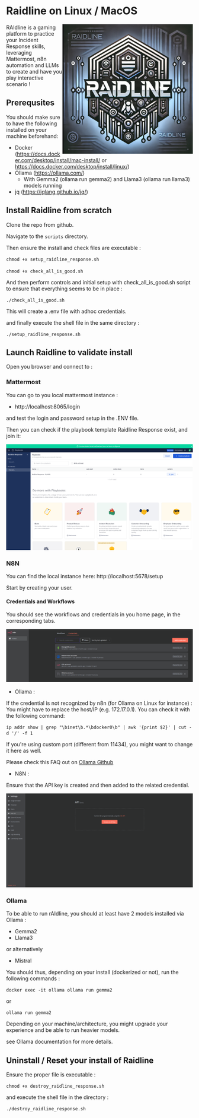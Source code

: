 # Raidline on Linux / MacOS

<img alt="Raidline Logo" align="right" src="img/raidline.png"/> 

RAIdline is a gaming platform to practice your Incident Response skills, leveraging Mattermost, n8n automation and LLMs to create and have you play interactive scenario !

## Prerequsites

You should make sure to have the following installed on your machine beforehand:
* Docker (https://docs.docker.com/desktop/install/mac-install/ or https://docs.docker.com/desktop/install/linux/)
* Ollama (https://ollama.com/)
    * With Gemma2 (ollama run gemma2) and Llama3 (ollama run llama3) models running
* jq (https://jqlang.github.io/jq/)

## Install Raidline from scratch

Clone the repo from github.

Navigate to the `scripts` directory.

Then ensure the install and check files are executable :

```
chmod +x setup_raidline_response.sh

chmod +x check_all_is_good.sh
```

And then perform controls and initial setup with check_all_is_good.sh script to ensure that everything seems to be in place :

```
./check_all_is_good.sh
```

This will create a .env file with adhoc credentials.

and finally execute the shell file in the same directory :

```
./setup_raidline_response.sh
```

## Launch Raidline to validate install

Open you browser and connect to :

### Mattermost
You can go to you local mattermost instance :
* http://localhost:8065/login 

and test the login and password setup in the .ENV file.

Then you can check if the playbook template Raidline Response exist, and join it:

![Playbook](./img/playbook.png)


### N8N 

You can find the local instance here:
http://localhost:5678/setup

Start by creating your user.

#### Credentials and Workflows
You should see the workflows and credentials in you home page, in the corresponding tabs.

![Credentials](./img/setup.png)

* Ollama :

If the credential is not recognized by n8n (for Ollama on Linux for instance) :
You might have to replace the host/IP (e.g. 172.17.0.1).
You can check it with the following command: 
```
ip addr show | grep "\binet\b.*\bdocker0\b" | awk '{print $2}' | cut -d '/' -f 1
```

If you're using custom port (different from 11434), you might want to change it here as well.

Please check this FAQ out on [Ollama Github](https://github.com/ollama/ollama/blob/main/docs/faq.md)

* N8N :

Ensure that the API key is created and then added to the related credential.

![n8n_api](./img/n8n_api_key.png)

### Ollama

To be able to run rAIdline, you should at least have 2 models installed via Ollama :
* Gemma2
* Llama3
 
or alternatively 

* Mistral

You should thus, depending on your install (dockerized or not), run the following commands :
```
docker exec -it ollama ollama run gemma2
```
or 
```
ollama run gemma2
```
Depending on your machine/architecture, you might upgrade your experience and be able to run heavier models.

see Ollama documentation for more details.


## Uninstall / Reset your install of Raidline

Ensure the proper file is executable :

```
chmod +x destroy_raidline_response.sh
```

and execute the shell file in the directory :

```
./destroy_raidline_response.sh
```
